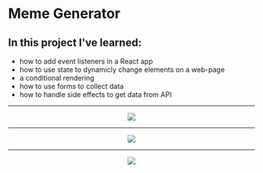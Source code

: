 # Meme Generator

## In this project I've learned:
* how to add event listeners in a React app
* how to use state to dynamicly change elements on a web-page
* a conditional rendering
* how to use forms to collect data
* how to handle side effects to get data from API

<hr />

<p align='center'><img src="https://user-images.githubusercontent.com/124462567/219743163-79fdfbd3-4ae1-4ca8-bbb2-a3d93a032f53.png" /></p>
<hr />
<p align='center'><img src="https://user-images.githubusercontent.com/124462567/219743178-cde41888-7284-4711-8494-f4686c4ed3d9.png" /></p>
<hr />
<p align='center'><img src="https://user-images.githubusercontent.com/124462567/219743752-dc506748-0a5c-4e14-b939-5382de1525b2.png" /></p>
